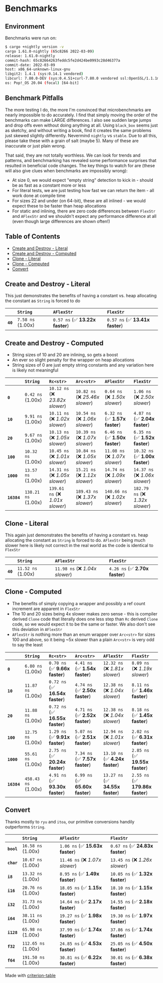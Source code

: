 # Benchmarks


## Environment

Benchmarks were run on:

```bash
$ cargo +nightly version -v
cargo 1.61.0-nightly (65c8266 2022-03-09)
release: 1.61.0-nightly
commit-hash: 65c82664263feddc5fe2d424be0993c28d46377a
commit-date: 2022-03-09
host: x86_64-unknown-linux-gnu
libgit2: 1.4.1 (sys:0.14.1 vendored)
libcurl: 7.80.0-DEV (sys:0.4.51+curl-7.80.0 vendored ssl:OpenSSL/1.1.1m)
os: Pop!_OS 20.04 (focal) [64-bit]
```

## Benchmark Pitfalls

The more testing I do, the more I'm convinced that microbenchmarks are nearly impossible to do accurately. I find
that simply moving the order of the benchmarks can make LARGE differences. I also see sudden large jumps and drop offs
even without doing anything at all. Using `black_box` seems just as sketchy, and without writing a book, find it creates
the same problems just skewed slightly differently. Nevermind `nightly` vs `stable`. Due to all this, please take these
with a grain of salt (maybe 5). Many of these are inaccurate or just plain wrong.

That said, they are not totally worthless. We can look for trends and patterns, and benchmarking has revealed some
performance surprises that resulted in beneficial code changes. The key things to watch for are (these will also give clues
when benchmarks are impossibly wrong):

* At size 0, we would expect "empty string" detection to kick in - should be as fast as a constant more or less
* For literal tests, we are just testing how fast we can return the item - all work done at compile time
* For sizes 22 and under (on 64-bit), these are all inlined - we would expect these to be faster than heap allocations
* For static and inlining, there are zero code differences between `FlexStr` and `AFlexStr` and we shouldn't expect any
performance difference at all (even though large differences are shown often!)

## Table of Contents

- [Create and Destroy - Literal](#create-and-destroy---literal)
- [Create and Destroy - Computed](#create-and-destroy---computed)
- [Clone - Literal](#clone---literal)
- [Clone - Computed](#clone---computed)
- [Convert](#convert)

## Create and Destroy - Literal

This just demonstrates the benefits of having a constant vs. heap allocating the constant as `String` is forced to do

|          | `String`                | `AFlexStr`                      | `FlexStr`                        |
|:---------|:------------------------|:--------------------------------|:-------------------------------- |
| **`40`** | `7.58 ns` (1.00x)       | `0.57 ns` (✅ **13.22x faster**) | `0.57 ns` (✅ **13.41x faster**)  |

## Create and Destroy - Computed

* String sizes of 10 and 20 are inlining, so gets a boost
* An ever so slight penalty for the wrapper on heap allocations
* String sizes of 0 are just empty string constants and any variation here is likely not meaningful

|             | `String`                  | `Rc<str>`                        | `Arc<str>`                       | `AFlexStr`                       | `FlexStr`                         |
|:------------|:--------------------------|:---------------------------------|:---------------------------------|:---------------------------------|:--------------------------------- |
| **`0`**     | `0.42 ns` (1.00x)         | `10.12 ns` (❌ *23.82x slower*)   | `10.82 ns` (❌ *25.46x slower*)   | `0.64 ns` (❌ *1.50x slower*)     | `1.06 ns` (❌ *2.50x slower*)      |
| **`10`**    | `9.91 ns` (1.00x)         | `10.11 ns` (❌ *1.02x slower*)    | `10.54 ns` (❌ *1.06x slower*)    | `6.32 ns` (✅ **1.57x faster**)   | `4.87 ns` (✅ **2.04x faster**)    |
| **`20`**    | `9.67 ns` (1.00x)         | `10.13 ns` (❌ *1.05x slower*)    | `10.39 ns` (❌ *1.07x slower*)    | `6.46 ns` (✅ **1.50x faster**)   | `6.35 ns` (✅ **1.52x faster**)    |
| **`100`**   | `10.32 ns` (1.00x)        | `10.45 ns` (❌ *1.01x slower*)    | `10.84 ns` (❌ *1.05x slower*)    | `11.08 ns` (❌ *1.07x slower*)    | `10.32 ns` (✅ **1.00x faster**)   |
| **`1000`**  | `13.57 ns` (1.00x)        | `14.31 ns` (❌ *1.05x slower*)    | `15.21 ns` (❌ *1.12x slower*)    | `14.74 ns` (❌ *1.09x slower*)    | `14.37 ns` (❌ *1.06x slower*)     |
| **`16384`** | `138.21 ns` (1.00x)       | `139.61 ns` (❌ *1.01x slower*)   | `189.43 ns` (❌ *1.37x slower*)   | `140.66 ns` (❌ *1.02x slower*)   | `182.79 ns` (❌ *1.32x slower*)    |

## Clone - Literal

This again just demonstrates the benefits of having a constant vs. heap allocating the constant as `String` is forced to do.
`AFlexStr` being much slower here is likely not correct in the real world as the code is identical to `FlexStr`

|          | `String`                 | `AFlexStr`                      | `FlexStr`                       |
|:---------|:-------------------------|:--------------------------------|:------------------------------- |
| **`40`** | `11.52 ns` (1.00x)       | `11.98 ns` (❌ *1.04x slower*)   | `4.26 ns` (✅ **2.70x faster**)  |

## Clone - Computed

* The benefits of simply copying a wrapper and possibly a ref count increment are apparent in `FlexStr`
* The 10 and 20 sizes being 4x slower makes zero sense - this is compiler derived `Clone` code that literally does one
less step than `Rc` derived `Clone` code, so we would expect it to be the same or faster. We also don't see this deviation
 in `AFlexStr`
* `AFlexStr` is nothing more than an enum wrapper over `Arc<str>` for sizes 100 and above, so it being ~5x slower
than a plain `Arc<str>` is very odd to say the least

|             | `String`                  | `Rc<str>`                       | `Arc<str>`                      | `AFlexStr`                       | `FlexStr`                         |
|:------------|:--------------------------|:--------------------------------|:--------------------------------|:---------------------------------|:--------------------------------- |
| **`0`**     | `6.80 ns` (1.00x)         | `0.70 ns` (✅ **9.66x faster**)  | `4.41 ns` (✅ **1.54x faster**)  | `12.32 ns` (❌ *1.81x slower*)    | `8.09 ns` (❌ *1.19x slower*)      |
| **`10`**    | `11.87 ns` (1.00x)        | `0.72 ns` (✅ **16.54x faster**) | `4.74 ns` (✅ **2.50x faster**)  | `12.38 ns` (❌ *1.04x slower*)    | `8.11 ns` (✅ **1.46x faster**)    |
| **`20`**    | `11.88 ns` (1.00x)        | `0.72 ns` (✅ **16.55x faster**) | `4.71 ns` (✅ **2.52x faster**)  | `12.38 ns` (❌ *1.04x slower*)    | `8.18 ns` (✅ **1.45x faster**)    |
| **`100`**   | `12.75 ns` (1.00x)        | `1.29 ns` (✅ **9.91x faster**)  | `5.07 ns` (✅ **2.51x faster**)  | `12.94 ns` (❌ *1.01x slower*)    | `2.02 ns` (✅ **6.31x faster**)    |
| **`1000`**  | `55.61 ns` (1.00x)        | `2.75 ns` (✅ **20.24x faster**) | `7.34 ns` (✅ **7.57x faster**)  | `13.10 ns` (✅ **4.24x faster**)  | `2.85 ns` (✅ **19.55x faster**)   |
| **`16384`** | `458.43 ns` (1.00x)       | `4.91 ns` (✅ **93.30x faster**) | `6.99 ns` (✅ **65.60x faster**) | `13.27 ns` (✅ **34.55x faster**) | `2.55 ns` (✅ **179.86x faster**)  |

## Convert

Thanks mostly to `ryu` and `itoa`, our primitive conversions handily outperforms `String`.

|            | `String`                  | `AFlexStr`                      | `FlexStr`                        |
|:-----------|:--------------------------|:--------------------------------|:-------------------------------- |
| **`bool`** | `16.58 ns` (1.00x)        | `1.06 ns` (✅ **15.63x faster**) | `0.67 ns` (✅ **24.83x faster**)  |
| **`char`** | `10.67 ns` (1.00x)        | `11.46 ns` (❌ *1.07x slower*)   | `13.45 ns` (❌ *1.26x slower*)    |
| **`i8`**   | `13.32 ns` (1.00x)        | `8.95 ns` (✅ **1.49x faster**)  | `10.05 ns` (✅ **1.32x faster**)  |
| **`i16`**  | `20.76 ns` (1.00x)        | `18.05 ns` (✅ **1.15x faster**) | `18.10 ns` (✅ **1.15x faster**)  |
| **`i32`**  | `31.73 ns` (1.00x)        | `14.64 ns` (✅ **2.17x faster**) | `14.55 ns` (✅ **2.18x faster**)  |
| **`i64`**  | `38.11 ns` (1.00x)        | `19.27 ns` (✅ **1.98x faster**) | `19.30 ns` (✅ **1.97x faster**)  |
| **`i128`** | `65.98 ns` (1.00x)        | `37.99 ns` (✅ **1.74x faster**) | `37.86 ns` (✅ **1.74x faster**)  |
| **`f32`**  | `112.65 ns` (1.00x)       | `24.85 ns` (✅ **4.53x faster**) | `25.05 ns` (✅ **4.50x faster**)  |
| **`f64`**  | `191.50 ns` (1.00x)       | `30.81 ns` (✅ **6.22x faster**) | `30.01 ns` (✅ **6.38x faster**)  |

Made with [criterion-table](https://github.com/nu11ptr/criterion-table)

